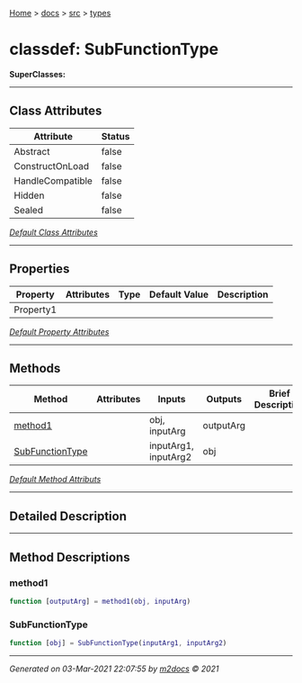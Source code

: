 [Home](../../index.md) > [docs](../../docs_index.md) > [src](../src_index.md) > [types](types_index.md)  


# classdef: SubFunctionType

**SuperClasses:** 



 ***

## Class Attributes

| Attribute         | Status   | 
| ----------------- | -------- | 
| Abstract | false | 
| ConstructOnLoad | false | 
| HandleCompatible | false | 
| Hidden | false | 
| Sealed | false | 


[*Default Class Attributes*](https://www.mathworks.com/help/matlab/matlab_oop/class-attributes.html)

 ***

## Properties

| Property | Attributes  | Type | Default Value | Description |
| -------- | ----------- | ---- | ------------- | ----------- |
| Property1 |   |  |  |  |

[*Default Property Attributes*](https://www.mathworks.com/help/matlab/matlab_oop/property-attributes.html)

 ***

## Methods

| Method | Attributes | Inputs | Outputs | Brief Description |
| ------ | ---------- | ------ | ------- | ----------------- |
| [method1](#method1) |   | obj, inputArg | outputArg |  |
| [SubFunctionType](#subfunctiontype) |   | inputArg1, inputArg2 | obj |  |


[*Default Method Attributs*](https://www.mathworks.com/help/matlab/matlab_oop/method-attributes.html)

 ***

## Detailed Description



 ***

## Method Descriptions

 ### method1

```matlab
function [outputArg] = method1(obj, inputArg)
```

 ### SubFunctionType

```matlab
function [obj] = SubFunctionType(inputArg1, inputArg2)
```




***

*Generated on 03-Mar-2021 22:07:55 by [m2docs](https://github.com/crgnam-research/m2docs) © 2021*
